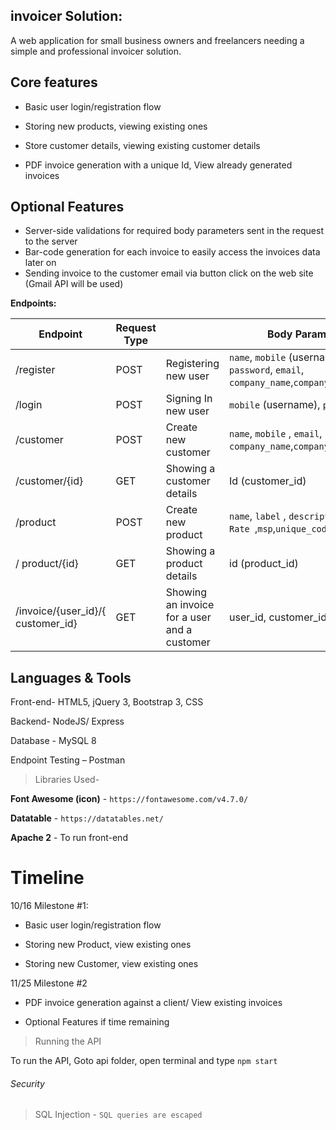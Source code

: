 ## **invoicer Solution:**

A web application for small business owners and freelancers needing a simple and professional invoicer solution.

## Core features

- Basic user login/registration flow

- Storing new products, viewing existing ones

- Store customer details, viewing existing customer details

- PDF invoice generation with a unique Id, View already generated invoices

## Optional Features

- Server-side validations for required body parameters sent in the request to the server
- Bar-code generation for each invoice to easily access the invoices data later on
- Sending invoice to the customer email via button click on the web site (Gmail API will be used)

**Endpoints:**

| **Endpoint** | **Request Type** |   | **Body Params** |
| --- | --- | --- | --- |
| /register | POST | Registering new user | `name`, `mobile` (username), `password`, `email`, `company_name`,`company_website` |
| /login | POST | Signing In new user | `mobile` (username), `password` |
| /customer | POST | Create new customer | `name`, `mobile` , `email`, `company_name`,`company_website` |
| /customer/{id} | GET | Showing a customer details | Id (customer\_id) |
| /product | POST | Create new product | `name`, `label` , `description`, `Rate `,`msp`,`unique_code` |
| / product/{id} | GET | Showing a product details | id (product\_id) |
| /invoice/{user\_id}/{ customer\_id} | GET | Showing an invoice for a user and a customer | user\_id, customer\_id |

## Languages &amp; Tools

Front-end- HTML5, jQuery 3, Bootstrap 3, CSS

Backend- NodeJS/ Express

Database - MySQL 8

Endpoint Testing – Postman

> Libraries Used-

**Font Awesome (icon)** - `https://fontawesome.com/v4.7.0/`

**Datatable** - `https://datatables.net/`

**Apache 2** - To run front-end

# Timeline

10/16 Milestone #1:

- Basic user login/registration flow

- Storing new Product, view existing ones

- Storing new Customer, view existing ones

11/25 Milestone #2

- PDF invoice generation against a client/ View existing invoices

- Optional Features if time remaining


> Running the API

To run the API, Goto api folder, open terminal and type `npm start`


###### Security
> SQL Injection - `SQL queries are escaped`
